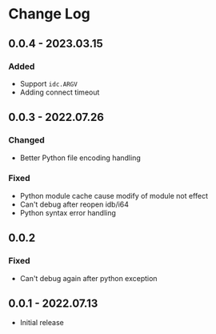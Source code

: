 # Change Log

## 0.0.4 - 2023.03.15

### Added

- Support `idc.ARGV`
- Adding connect timeout

## 0.0.3 - 2022.07.26

### Changed

- Better Python file encoding handling

### Fixed

- Python module cache cause modify of module not effect
- Can't debug after reopen idb/i64
- Python syntax error handling

## 0.0.2
### Fixed

- Can't debug again after python exception

## 0.0.1 - 2022.07.13

- Initial release